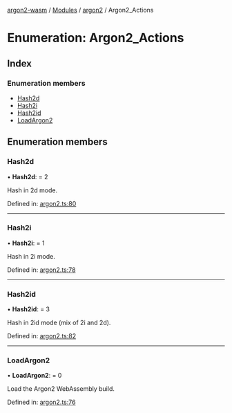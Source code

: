 [argon2-wasm](../README.md) / [Modules](../modules.md) / [argon2](../modules/argon2.md) / Argon2_Actions

# Enumeration: Argon2\_Actions

## Index

### Enumeration members

* [Hash2d](argon2.argon2_actions.md#hash2d)
* [Hash2i](argon2.argon2_actions.md#hash2i)
* [Hash2id](argon2.argon2_actions.md#hash2id)
* [LoadArgon2](argon2.argon2_actions.md#loadargon2)

## Enumeration members

### Hash2d

• **Hash2d**: = 2

Hash in 2d mode.

Defined in: [argon2.ts:80](https://github.com/very-amused/argon2-wasm/blob/0b86b26/src/argon2.ts#L80)

___

### Hash2i

• **Hash2i**: = 1

Hash in 2i mode.

Defined in: [argon2.ts:78](https://github.com/very-amused/argon2-wasm/blob/0b86b26/src/argon2.ts#L78)

___

### Hash2id

• **Hash2id**: = 3

Hash in 2id mode (mix of 2i and 2d).

Defined in: [argon2.ts:82](https://github.com/very-amused/argon2-wasm/blob/0b86b26/src/argon2.ts#L82)

___

### LoadArgon2

• **LoadArgon2**: = 0

Load the Argon2 WebAssembly build.

Defined in: [argon2.ts:76](https://github.com/very-amused/argon2-wasm/blob/0b86b26/src/argon2.ts#L76)
